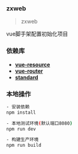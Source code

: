 ### zxweb

> zxweb

vue脚手架配置初始化项目

### 依赖库
- **[vue-resource][11]**
- **[vue-router][22]**
- **[standard][33]**

[11]: https://github.com/pagekit/vue-resource
[22]: https://github.com/vuejs/vue-router
[33]: https://github.com/feross/standard
### 本地操作

``` bash
- 安装依赖
npm install

- 本地测试环境(默认端口8080)
npm run dev

- 构建生产环境
npm run build
```

